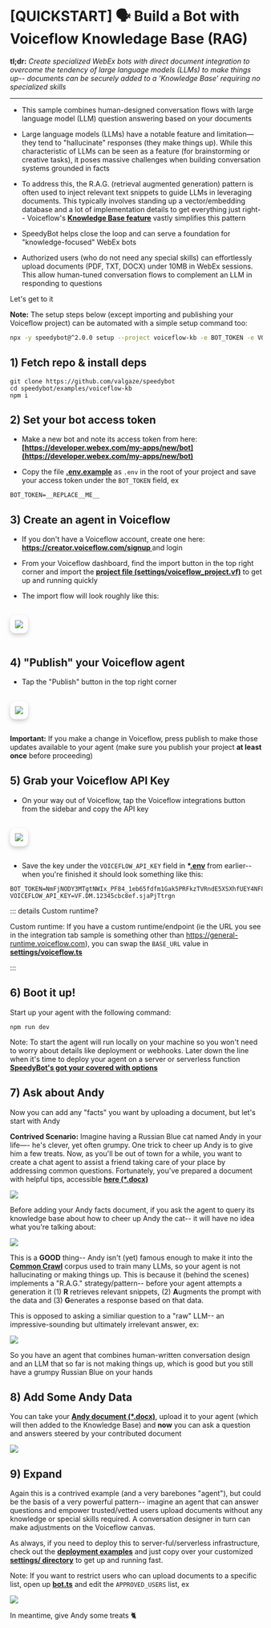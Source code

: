 # [QUICKSTART] 🗣 Build a Bot with Voiceflow Knowledage Base (RAG)

**tl;dr:** _Create specialized WebEx bots with direct document integration to overcome the tendency of large language models (LLMs) to make things up-- documents can be securely added to a 'Knowledge Base' requiring no specialized skills_

---

- This sample combines human-designed conversation flows with large language model (LLM) question answering based on your documents

- Large language models (LLMs) have a notable feature and limitation—they tend to "hallucinate" responses (they make things up). While this characteristic of LLMs can be seen as a feature (for brainstorming or creative tasks), it poses massive challenges when building conversation systems grounded in facts

- To address this, the R.A.G. (retrieval augmented generation) pattern is often used to inject relevant text snippets to guide LLMs in leveraging documents. This typically involves standing up a vector/embedding database and a lot of implementation details to get everything just right-- Voiceflow's **[Knowledge Base feature](https://www.voiceflow.com/product/knowledge-base)** vastly simplifies this pattern

- SpeedyBot helps close the loop and can serve a foundation for "knowledge-focused" WebEx bots

- Authorized users (who do not need any special skills) can effortlessly upload documents (PDF, TXT, DOCX) under 10MB in WebEx sessions. This allow human-tuned conversation flows to complement an LLM in responding to questions

Let's get to it

**Note:** The setup steps below (except importing and publishing your Voiceflow project) can be automated with a simple setup command too:

```sh
npx -y speedybot@^2.0.0 setup --project voiceflow-kb -e BOT_TOKEN -e VOICEFLOW_API_KEY --install --boot
```

## 1) Fetch repo & install deps

```
git clone https://github.com/valgaze/speedybot
cd speedybot/examples/voiceflow-kb
npm i
```

## 2) Set your bot access token

- Make a new bot and note its access token from here: **[https://developer.webex.com/my-apps/new/bot](https://developer.webex.com/my-apps/new/bot)**

- Copy the file **[.env.example](https://github.com/valgaze/speedybot/blob/v2/examples/voiceflow-kb/.env.example)** as `.env` in the root of your project and save your access token under the `BOT_TOKEN` field, ex

```
BOT_TOKEN=__REPLACE__ME__
```

## 3) Create an agent in Voiceflow

- If you don't have a Voiceflow account, create one here: **[https://creator.voiceflow.com/signup
  ](https://creator.voiceflow.com/signup)** and login

- From your Voiceflow dashboard, find the import button in the top right corner and import the **[project file (settings/voiceflow_project.vf)](https://github.com/valgaze/speedybot/blob/v2/examples/voiceflow-kb/settings/voiceflow_project.vf)** to get up and running quickly

- The import flow will look roughly like this:

<img src="https://raw.githubusercontent.com/valgaze/speedybot-utils/main/assets/various/voiceflow_import.gif?raw=true"
    style="
        margin: 1rem 0px;
        display: inline-block;
        max-width: 100%;
        height: auto;
        border-radius: 10px;
        box-shadow: 0 4px 8px rgba(0, 0, 0, 0.2);
        padding: 10px;
"/>

## 4) "Publish" your Voiceflow agent

- Tap the "Publish" button in the top right corner

<img src="https://raw.githubusercontent.com/valgaze/speedybot-utils/main/assets/various/voiceflow_publish.gif?raw=true"
    style="
        margin: 1rem 0px;
        display: inline-block;
        max-width: 100%;
        height: auto;
        border-radius: 10px;
        box-shadow: 0 4px 8px rgba(0, 0, 0, 0.2);
        padding: 10px;
"/>

**Important:** If you make a change in Voiceflow, press publish to make those updates available to your agent (make sure you publish your project **at least once** before proceeding)

## 5) Grab your Voiceflow API Key

- On your way out of Voiceflow, tap the Voiceflow integrations button from the sidebar and copy the API key

<img src="https://raw.githubusercontent.com/valgaze/speedybot-utils/main/assets/various/voiceflow_get_key.gif?raw=true"
    style="
        margin: 1rem 0px;
        display: inline-block;
        max-width: 100%;
        height: auto;
        border-radius: 10px;
        box-shadow: 0 4px 8px rgba(0, 0, 0, 0.2);
        padding: 10px;
"/>

- Save the key under the `VOICEFLOW_API_KEY` field in **\*[.env](https://github.com/valgaze/speedybot/blob/v2/examples/voiceflow-kb/.env.example)** from earlier-- when you're finished it should look something like this:

```
BOT_TOKEN=NmFjNODY3MTgtNWIx_PF84_1eb65fdfm1Gak5PRFkzTVRndE5XSXhfUEY4NF8xZWI2NWZkZi05NjQzLTQxN2YtOTk3
VOICEFLOW_API_KEY=VF.DM.12345cbc8ef.sjaPjTtrgn
```

::: details Custom runtime?

Custom runtime: If you have a custom runtime/endpoint (ie the URL you see in the integration tab sample is something other than https://general-runtime.voiceflow.com), you can swap the `BASE_URL` value in **[settings/voiceflow.ts](https://github.com/valgaze/speedybot/blob/v2/examples/voiceflow-kb/settings/voiceflow.ts#L7)**

:::

## 6) Boot it up!

Start up your agent with the following command:

```
npm run dev
```

Note: To start the agent will run locally on your machine so you won't need to worry about details like deployment or webhooks. Later down the line when it's time to deploy your agent on a server or serverless function **[SpeedyBot's got your covered with options](./../index.md)**

## 7) Ask about Andy

Now you can add any "facts" you want by uploading a document, but let's start with Andy

**Contrived Scenario:** Imagine having a Russian Blue cat named Andy in your life—- he's clever, yet often grumpy. One trick to cheer up Andy is to give him a few treats. Now, as you'll be out of town for a while, you want to create a chat agent to assist a friend taking care of your place by addressing common questions. Fortunately, you've prepared a document with helpful tips, accessible **[here (\*.docx)](https://github.com/valgaze/speedybot/blob/v2/examples/voiceflow-kb/settings/doc_samples/my_cat.docx)**

<img src="https://raw.githubusercontent.com/valgaze/speedybot-utils/main/assets/various/andy.png" />

Before adding your Andy facts document, if you ask the agent to query its knowledge base about how to cheer up Andy the cat-- it will have no idea what you're talking about:

<img src="https://raw.githubusercontent.com/valgaze/speedybot-utils/main/assets/various/andy_rag_no_info.gif" />

This is a **GOOD** thing-- Andy isn't (yet) famous enough to make it into the **[Common Crawl](https://commoncrawl.org)** corpus used to train many LLMs, so your agent is not hallucinating or making things up. This is because it (behind the scenes) implements a "R.A.G." strategy/pattern-- before your agent attempts a generation it (1) **R** retrieves relevant snippets, (2) **A**ugments the prompt with the data and (3) **G**enerates a response based on that data.

This is opposed to asking a similiar question to a "raw" LLM-- an impressive-sounding but ultimately irrelevant answer, ex:

<img src="https://raw.githubusercontent.com/valgaze/speedybot-utils/main/assets/various/andy_hallucinate.png" />

So you have an agent that combines human-written conversation design and an LLM that so far is not making things up, which is good but you still have a grumpy Russian Blue on your hands

## 8) Add Some Andy Data

You can take your **[Andy document (\*.docx)](https://github.com/valgaze/speedybot/blob/v2/examples/voiceflow-kb/settings/doc_samples/my_cat.docx)**, upload it to your agent (which will then added to the Knowledge Base) and **now** you can ask a question and answers steered by your contributed document

<img src="https://raw.githubusercontent.com/valgaze/speedybot-utils/main/assets/various/andy_rag_add_doc.gif" />

## 9) Expand

Again this is a contrived example (and a very barebones "agent"), but could be the basis of a very powerful pattern-- imagine an agent that can answer questions and empower trusted/vetted users upload documents without any knowledge or special skills required. A conversation designer in turn can make adjustments on the Voiceflow canvas.

As always, if you need to deploy this to server-ful/serverless infrastructure, check out the **[deployment examples](./../index.md)** and just copy over your customized **[settings/ directory](https://github.com/valgaze/speedybot/blob/v2/examples/voiceflow-kb/settings)** to get up and running fast.

Note: If you want to restrict users who can upload documents to a specific list, open up **[bot.ts](https://github.com/valgaze/speedybot/blob/v2/examples/voiceflow-kb/settings/bot.ts)** and edit the `APPROVED_USERS` list, ex

<img src="https://raw.githubusercontent.com/valgaze/speedybot-utils/main/assets/various/approved_users.gif" />

In meantime, give Andy some treats 🐈‍

<script setup>
import { useData } from 'vitepress'
import { useCustomStore } from "./../../.vitepress/util/store";
const { isDark } = useData()
const store = useCustomStore()
</script>
